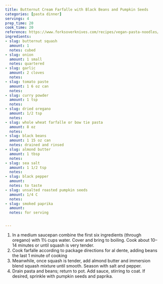 ```yaml
---
title: Butternut Cream Farfalle with Black Beans and Pumpkin Seeds
categories: [pasta dinner]
servings: 4
prep_time: 20
cook_time: 20
reference: https://www.forksoverknives.com/recipes/vegan-pasta-noodles/butternut-cream-farfalle-black-beans-pumpkin-seeds/
ingredients:
- slug: butternut squash
  amount: 1
  notes: cubed
- slug: onion
  amount: 1 small
  notes: quartered
- slug: garlic
  amount: 2 cloves
  notes:
- slug: tomato paste
  amount: 1 6 oz can
  notes:
- slug: curry powder
  amount: 1 tsp
  notes:
- slug: dried oregano
  amount: 1/2 tsp
  notes:
- slug: whole wheat farfalle or bow tie pasta
  amount: 8 oz
  notes:
- slug: black beans
  amount: 1 15 oz can
  notes: drained and rinsed
- slug: almond butter
  amount: 1 tbsp
  notes:
- slug: sea salt
  amount: 1 1/2 tsp
  notes:
- slug: black pepper
  amount:
  notes: to taste
- slug: unsalted roasted pumpkin seeds
  amount: 1/4 C
  notes:
- slug: smoked paprika
  amount:
  notes: for serving


---
```


1. In a medium saucepan combine the first six ingredients (through oregano) with 1½ cups water. Cover and bring to boiling. Cook about 10&ndash;14 minutes or until squash is very tender.
2. Cook farfalle according to package directions for al dente, adding beans the last 1 minute of cooking
3. Meanwhile, once squash is tender, add almond butter and immersion blend squash mixture until smooth. Season with salt and pepper.
4. Drain pasta and beans; return to pot. Add sauce, stirring to coat. If desired, sprinkle with pumpkin seeds and paprika.
